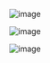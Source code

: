 
![image](https://github.com/user-attachments/assets/38787e9f-e9c4-4e74-8043-5e1b56e8f3a0)

![image](https://github.com/user-attachments/assets/ca55c86b-3496-4325-be03-38584fd0f34e)

![image](https://github.com/user-attachments/assets/b15ace24-c05e-4268-a1fe-d8993730e574)
